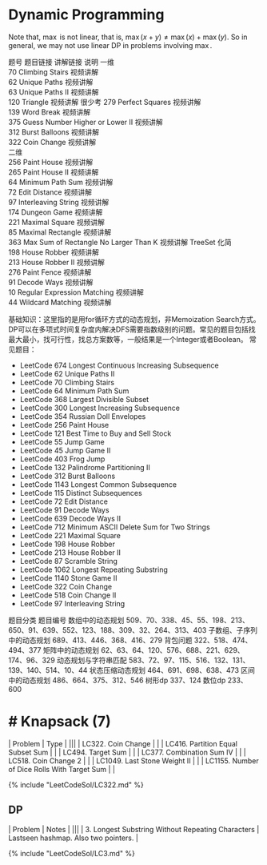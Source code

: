 # Dynamic Programming

Note that, $\max$ is not linear, that is, $\max(x + y) \ne \max(x) + \max(y)$. So in general, we may not use linear DP in problems involving $\max$.

题号	题目链接	讲解链接	说明
一维			
70	Climbing Stairs	视频讲解	
62	Unique Paths	视频讲解	
63	Unique Paths II	视频讲解	
120	Triangle	视频讲解	很少考
279	Perfect Squares	视频讲解	
139	Word Break	视频讲解	
375	Guess Number Higher or Lower II	视频讲解	
312	Burst Balloons	视频讲解	
322	Coin Change	视频讲解	
二维			
256	Paint House	视频讲解	
265	Paint House II	视频讲解	
64	Minimum Path Sum	视频讲解	
72	Edit Distance	视频讲解	
97	Interleaving String	视频讲解	
174	Dungeon Game	视频讲解	
221	Maximal Square	视频讲解	
85	Maximal Rectangle	视频讲解	
363	Max Sum of Rectangle No Larger Than K	视频讲解	TreeSet
化简			
198	House Robber	视频讲解	
213	House Robber II	视频讲解	
276	Paint Fence	视频讲解	
91	Decode Ways	视频讲解	
10	Regular Expression Matching	视频讲解	
44	Wildcard Matching	视频讲解	



基础知识：这里指的是用for循环方式的动态规划，非Memoization Search方式。DP可以在多项式时间复杂度内解决DFS需要指数级别的问题。常见的题目包括找最大最小，找可行性，找总方案数等，一般结果是一个Integer或者Boolean。
常见题目：
- LeetCode 674 Longest Continuous Increasing Subsequence
- LeetCode 62 Unique Paths II
- LeetCode 70 Climbing Stairs
- LeetCode 64 Minimum Path Sum
- LeetCode 368 Largest Divisible Subset
- LeetCode 300 Longest Increasing Subsequence
- LeetCode 354 Russian Doll Envelopes
- LeetCode 256 Paint House
- LeetCode 121 Best Time to Buy and Sell Stock
- LeetCode 55 Jump Game
- LeetCode 45 Jump Game II
- LeetCode 403 Frog Jump
- LeetCode 132 Palindrome Partitioning II
- LeetCode 312 Burst Balloons
- LeetCode 1143 Longest Common Subsequence
- LeetCode 115 Distinct Subsequences
- LeetCode 72 Edit Distance
- LeetCode 91 Decode Ways
- LeetCode 639 Decode Ways II
- LeetCode 712 Minimum ASCII Delete Sum for Two Strings
- LeetCode 221 Maximal Square
- LeetCode 198 House Robber
- LeetCode 213 House Robber II
- LeetCode 87 Scramble String
- LeetCode 1062 Longest Repeating Substring
- LeetCode 1140 Stone Game II
- LeetCode 322 Coin Change
- LeetCode 518 Coin Change II
- LeetCode 97 Interleaving String


题目分类	题目编号
数组中的动态规划	509、70、338、45、55、198、213、650、91、639、552、123、188、309、32、264、313、403
子数组、子序列中的动态规划	689、413、446、368、416、279
背包问题	322、518、474、494、377
矩阵中的动态规划	62、63、64、120、576、688、221、629、174、96、329
动态规划与字符串匹配	583、72、97、115、516、132、131、139、140、514、10、44
状态压缩动态规划	464、691、698、638、473
区间中的动态规划	486、664、375、312、546
树形dp	337、124
数位dp	233、600


# # Knapsack (7)
| Problem | Type |
|||
| LC322. Coin Change | |
| LC416. Partition Equal Subset Sum |  |
| LC494. Target Sum | |
| LC377. Combination Sum IV | |
| LC518. Coin Change 2 | |
| LC1049. Last Stone Weight II | |
| LC1155. Number of Dice Rolls With Target Sum | |

{% include "LeetCodeSol/LC322.md" %}

## DP
| Problem | Notes |
|||
| 3. Longest Substring Without Repeating Characters | Lastseen hashmap. Also two pointers. |

{% include "LeetCodeSol/LC3.md" %}